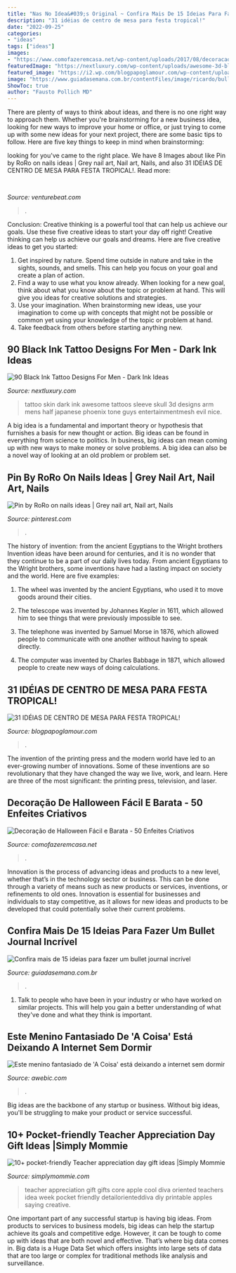 ```yaml
---
title: "Nas No Idea&#039;s Original ~ Confira Mais De 15 Ideias Para Fazer Um Bullet Journal Incrível"
description: "31 idéias de centro de mesa para festa tropical!"
date: "2022-09-25"
categories:
- "ideas"
tags: ["ideas"]
images:
- "https://www.comofazeremcasa.net/wp-content/uploads/2017/08/decoracao-para-halloween-passo-a-passo-ideias-e-dicas-2.jpg"
featuredImage: "https://nextluxury.com/wp-content/uploads/awesome-3d-black-ink-skull-mens-half-sleeve-tattoos.jpg"
featured_image: "https://i2.wp.com/blogpapoglamour.com/wp-content/uploads/2018/11/CENTRO-DE-MESA-TEMA-TROPICAL-8.jpg?resize=750%2C1124"
image: "https://www.guiadasemana.com.br/contentFiles/image/ricardo/bullet-journals/1d.jpg"
ShowToc: true
author: "Fausto Pollich MD"
---
```



There are plenty of ways to think about ideas, and there is no one right way to approach them. Whether you're brainstorming for a new business idea, looking for new ways to improve your home or office, or just trying to come up with some new ideas for your next project, there are some basic tips to follow. Here are five key things to keep in mind when brainstorming: 

	

		
looking for  you've came to the right place. We have 8 Images about  like Pin by RoRo on nails ideas | Grey nail art, Nail art, Nails,  and also 31 IDÉIAS DE CENTRO DE MESA PARA FESTA TROPICAL!. Read more:
		
    
## 

<img loading=lazy src="https://venturebeat.com/wp-content/uploads/2018/12/DfGtlDKW0AALxnR.jpg?w=800" onerror="this.onerror=null;this.src='https://tse2.mm.bing.net/th?id=OIP.q-8bGSNNa3u3IKVIYiDrvAHaE8&amp;pid=15.1';" alt="">

_Source: venturebeat.com_

>. 

	

Conclusion: Creative thinking is a powerful tool that can help us achieve our goals. Use these five creative ideas to start your day off right!
Creative thinking can help us achieve our goals and dreams. Here are five creative ideas to get you started: 
1. Get inspired by nature. Spend time outside in nature and take in the sights, sounds, and smells. This can help you focus on your goal and create a plan of action. 
2. Find a way to use what you know already. When looking for a new goal, think about what you know about the topic or problem at hand. This will give you ideas for creative solutions and strategies. 
3. Use your imagination. When brainstorming new ideas, use your imagination to come up with concepts that might not be possible or common yet using your knowledge of the topic or problem at hand. 
4. Take feedback from others before starting anything new.

    
## 90 Black Ink Tattoo Designs For Men - Dark Ink Ideas

<img loading=lazy src="https://nextluxury.com/wp-content/uploads/awesome-3d-black-ink-skull-mens-half-sleeve-tattoos.jpg" onerror="this.onerror=null;this.src='https://tse3.mm.bing.net/th?id=OIP.LkFTsj_yo93xrvL85pOoTQHaHa&amp;pid=15.1';" alt="90 Black Ink Tattoo Designs For Men - Dark Ink Ideas">

_Source: nextluxury.com_

>tattoo skin dark ink awesome tattoos sleeve skull 3d designs arm mens half japanese phoenix tone guys entertainmentmesh evil nice. 

	

A big idea is a fundamental and important theory or hypothesis that furnishes a basis for new thought or action. Big ideas can be found in everything from science to politics. In business, big ideas can mean coming up with new ways to make money or solve problems. A big idea can also be a novel way of looking at an old problem or problem set.

    
## Pin By RoRo On Nails Ideas | Grey Nail Art, Nail Art, Nails

<img loading=lazy src="https://i.pinimg.com/originals/62/34/ff/6234ffbd72267da77944a4f26918542b.jpg" onerror="this.onerror=null;this.src='https://tse3.mm.bing.net/th?id=OIP.sGcx2AdHN_n2qoADDr9thwHaHd&amp;pid=15.1';" alt="Pin by RoRo on nails ideas | Grey nail art, Nail art, Nails">

_Source: pinterest.com_

>. 

	

The history of invention: from the ancient Egyptians to the Wright brothers
Invention ideas have been around for centuries, and it is no wonder that they continue to be a part of our daily lives today. From ancient Egyptians to the Wright brothers, some inventions have had a lasting impact on society and the world. Here are five examples:
1) The wheel was invented by the ancient Egyptians, who used it to move goods around their cities.

2) The telescope was invented by Johannes Kepler in 1611, which allowed him to see things that were previously impossible to see.

3) The telephone was invented by Samuel Morse in 1876, which allowed people to communicate with one another without having to speak directly.

4) The computer was invented by Charles Babbage in 1871, which allowed people to create new ways of doing calculations.

    
## 31 IDÉIAS DE CENTRO DE MESA PARA FESTA TROPICAL!

<img loading=lazy src="https://i2.wp.com/blogpapoglamour.com/wp-content/uploads/2018/11/CENTRO-DE-MESA-TEMA-TROPICAL-8.jpg?resize=750%2C1124" onerror="this.onerror=null;this.src='https://tse1.mm.bing.net/th?id=OIP.Eja118lZrCEX3kvsmrES_QHaLG&amp;pid=15.1';" alt="31 IDÉIAS DE CENTRO DE MESA PARA FESTA TROPICAL!">

_Source: blogpapoglamour.com_

>. 

	

The invention of the printing press and the modern world have led to an ever-growing number of innovations. Some of these inventions are so revolutionary that they have changed the way we live, work, and learn. Here are three of the most significant: the printing press, television, and laser.

    
## Decoração De Halloween Fácil E Barata - 50 Enfeites Criativos

<img loading=lazy src="https://www.comofazeremcasa.net/wp-content/uploads/2017/08/decoracao-para-halloween-passo-a-passo-ideias-e-dicas-2.jpg" onerror="this.onerror=null;this.src='https://tse2.mm.bing.net/th?id=OIP.97uqsHJW4mGZIWUx5ijp4wHaEn&amp;pid=15.1';" alt="Decoração de Halloween Fácil e Barata - 50 Enfeites Criativos">

_Source: comofazeremcasa.net_

>. 

	

Innovation is the process of advancing ideas and products to a new level, whether that’s in the technology sector or business. This can be done through a variety of means such as new products or services, inventions, or refinements to old ones. Innovation is essential for businesses and individuals to stay competitive, as it allows for new ideas and products to be developed that could potentially solve their current problems.

    
## Confira Mais De 15 Ideias Para Fazer Um Bullet Journal Incrível

<img loading=lazy src="https://www.guiadasemana.com.br/contentFiles/image/ricardo/bullet-journals/1d.jpg" onerror="this.onerror=null;this.src='https://tse3.mm.bing.net/th?id=OIP.Sjr5MOYpWgjdMPZgBPuRPgHaFj&amp;pid=15.1';" alt="Confira mais de 15 ideias para fazer um bullet journal incrível">

_Source: guiadasemana.com.br_

>. 

	

1. Talk to people who have been in your industry or who have worked on similar projects. This will help you gain a better understanding of what they've done and what they think is important.

    
## Este Menino Fantasiado De &#039;A Coisa&#039; Está Deixando A Internet Sem Dormir

<img loading=lazy src="http://awebic.com/wp-content/uploads/2017/09/it-a-coisa-crianca-awebic-9.jpg" onerror="this.onerror=null;this.src='https://tse4.mm.bing.net/th?id=OIP.4Pt64ijK7ceIU1rhDDBdeAHaJI&amp;pid=15.1';" alt="Este menino fantasiado de &#039;A Coisa&#039; está deixando a internet sem dormir">

_Source: awebic.com_

>. 

	

Big ideas are the backbone of any startup or business. Without big ideas, you'll be struggling to make your product or service successful.

    
## 10+ Pocket-friendly Teacher Appreciation Day Gift Ideas |Simply Mommie

<img loading=lazy src="http://simplymommie.com/wp-content/uploads/2013/08/apple.jpg" onerror="this.onerror=null;this.src='https://tse1.mm.bing.net/th?id=OIP.IA6Hoh_DFf-_HZAfUiLIsQHaHh&amp;pid=15.1';" alt="10+ pocket-friendly Teacher appreciation day gift ideas |Simply Mommie">

_Source: simplymommie.com_

>teacher appreciation gift gifts core apple cool diva oriented teachers idea week pocket friendly detailorienteddiva diy printable apples saying creative. 

	

One important part of any successful startup is having big ideas. From products to services to business models, big ideas can help the startup achieve its goals and competitive edge. However, it can be tough to come up with ideas that are both novel and effective. That’s where big data comes in. Big data is a Huge Data Set which offers insights into large sets of data that are too large or complex for traditional methods like analysis and surveillance.

